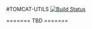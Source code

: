 #TOMCAT-UTILS
[![Build Status](https://travis-ci.org/aistomin/tomcat-utils.svg?branch=master)](https://travis-ci.org/aistomin/tomcat-utils)

======= TBD =======